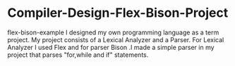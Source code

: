 # Compiler-Design-Flex-Bison-Project
 flex-bison-example
 I designed my own programming language as a term project. My project consists of a Lexical Analyzer and a Parser. For Lexical Analyzer I used Flex and for parser Bison .I made a simple parser in my project that parses "for,while and if" statements.
